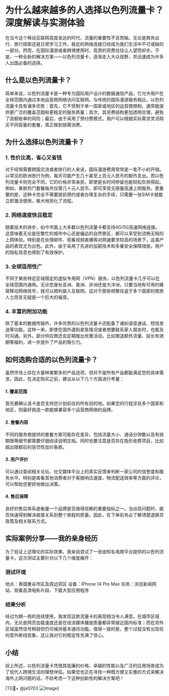 # 为什么越来越多的人选择以色列流量卡？深度解读与实测体验

在当今这个移动互联网高度发达的时代，流量的重要性不言而喻。无论是商务出行、旅行探索还是日常学习工作，稳定的网络连接已经成为我们生活中不可或缺的一部分。然而，在国际漫游或者跨境使用时，高昂的资费往往让人望而却步。于是，一种全新的解决方案——以色列流量卡，逐渐走入大众视野，并迅速成为许多人出国必备的选择。

## 什么是以色列流量卡？

简单来说，以色列流量卡是一种专为国际用户设计的数据通信产品，它允许用户在全球范围内通过本地运营商网络访问互联网。与传统的国际漫游服务相比，以色列流量卡具有诸多优势：首先，它不受制于单一国家或地区的运营商限制，通常能提供更广泛的覆盖范围和更稳定的服务质量；其次，其资费结构更加透明合理，避免了高额账单的风险；最后，由于采用了预付费模式，用户可以根据实际需求灵活购买不同容量的套餐，真正做到按需消费。

## 为什么选择以色列流量卡？

### 1. 性价比高，省心又省钱
对于经常需要跨国交流或者旅行的人来说，国际漫游费用常常是一笔不小的开销。以常见的欧洲旅行为例，每天可能产生几十甚至上百元人民币的额外支出。而以色列流量卡则完全不同，它的价格非常亲民，即使是长时间停留也能轻松负担得起。例如，某款热门套餐每月仅需几十元人民币，即可享受无限量高速上网服务。更重要的是，这种卡完全不需要提前预约或者办理复杂的手续，只需要一张SIM卡就能立即激活使用，极大地简化了流程。

### 2. 网络速度快且稳定
随着技术的进步，如今市面上大多数以色列流量卡都支持4G/5G高速网络连接。这意味着无论是在繁忙的城市中心还是偏远的自然景区，都可以享受到流畅无阻的上网体验。特别是在处理邮件、观看视频直播等对网速要求较高的场景下，这类产品的表现尤为出色。此外，由于采用了先进的加密技术和多重安全保障措施，用户的隐私信息也得到了有效保护。

### 3. 全球适用性广
不同于某些特定区域限定的虚拟专用网（VPN）服务，以色列流量卡几乎可以在全球范围内通用。无论您身处亚洲、美洲、非洲还是大洋洲，只要当地有可用的蜂窝移动网络信号，就可以顺利接入互联网。这对于那些频繁往返于多个国家的商旅人士而言无疑是一个巨大的福音。

### 4. 丰富的附加功能
除了基本的数据传输外，许多优质的以色列流量卡还配备了诸如语音通话、短信发送等功能。这样一来，即使在国外遇到紧急情况或者想要联系家人朋友时，也能及时沟通。另外，部分供应商还会定期推出优惠活动，比如赠送额外流量、延长有效期等福利，进一步提升了产品的吸引力。

## 如何选购合适的以色列流量卡？

虽然市场上存在大量种类繁多的产品选项，但并不是所有产品都能满足您的具体需求。因此，在决定购买之前，建议从以下几个方面进行考量：

#### 1. 覆盖范围
首先要确认该卡是否支持您计划前往的所有目的地。如果您的行程涉及多个国家和地区，则最好挑选一款能够兼容多个运营商网络的品牌。

#### 2. 套餐内容
不同的服务商提供的套餐方案可能存在差异，包括流量大小、通话分钟数以及有效期限等细节都需要仔细阅读说明文档。同时也要注意是否存在隐形收费项目，比如超出限额后的惩罚性加价条款。

#### 3. 用户评价
可以通过查阅相关论坛、社交媒体平台上的真实反馈来判断一家公司的信誉度和服务水平。特别是查看其他消费者对于客服响应速度、物流配送效率等方面的评论，可以帮助您更好地做出决策。

#### 4. 售后保障
良好的售后体系是衡量一个品牌是否值得信赖的重要指标之一。当出现问题时，能否快速得到解决直接关系到整个旅程的质量。因此，在下单前务必了解清楚退换货政策及相关联系方式。

## 实际案例分享——我的亲身经历

为了验证上述理论的实际效果，我亲自尝试了一张由知名电商平台提供的以色列流量卡。这次测试主要针对以下几个维度展开：

### 测试环境
地点：泰国曼谷市区及周边郊区
设备：iPhone 14 Pro Max
任务：浏览新闻网站、观看高清电影片段、下载大型应用程序

### 结果分析
经过为期一周的连续使用，我发现这款流量卡的表现相当令人满意。在城市区域内，无论是网页加载速度还是在线流媒体播放质量都非常接近国内标准；而在郊外区域虽然信号稍弱但仍可维持基本通讯功能。值得一提的是，整个过程没有出现任何意外断线现象，这让我对它的稳定性充满了信心。

## 小结

综上所述，以色列流量卡凭借其低廉的价格、卓越的性能以及广泛的应用场景成为了现代人跨境生活的理想伴侣。如果您也正在寻找一种既方便又实惠的方式来解决海外上网问题的话，不妨考虑一下这种创新性的解决方案吧！

[TG💪+ @jx0703 ![Image](https://github.com/user-attachments/assets/dbca1d08-cadb-493c-b0ec-ad6f7a83f270)]